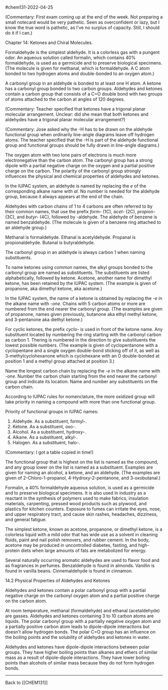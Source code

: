 #chem131-2022-04-25

(Commentary:  First exam coming up at the end of the week.  Not preparing a small notecard would be very pathetic.  Seen as overconfident or lazy, but I know the true word is pathetic, as I've no surplus of capacity.  Still, I should do it if I can.)

Chapter 14:  Ketones and Chiral Molecules.

Formaldehyde is the simplest aldehyde.  It is a colorless gas with a pungent odor.  An aqueous solution called formalin, which contains 40% formaldehyde, is used as a germicide and to preserve biological specimens. (The molecule is given for methanal, which is formaldehyde.  A C atom bonded to two hydrogen atoms and double-bonded to an oxygen atom.)

A carbonyl group in an aldehyde is bonded to at least one H atom.  A ketone has a carbonyl group bonded to two carbon groups.  Aldehydes and ketones contain a carbon group that consists of a C=O double bond with two groups of atoms attached to the carbon at angles of 120 degrees.

(Commentary:  Teacher specified that ketones have a trigonal planar molecular arrangement.  Unclear: did she mean that both ketones and aldehydes have a trigonal planar molecular arrangement?)

(Commentary:  Jose asked why the -H has to be drawn on the aldehyde functional group when ordinarily line-angle diagrams leave off hydrogen atoms.  The teacher specified that the -H is part of the aldehyde functional group and functional groups should be fully drawn in line-angle diagrams.)

The oxygen atom with two lone pairs of electrons is much more electronegative than the carbon atom.  The carbonyl group has a strong dipole with a partial negative charge on the oxygen and a partial positive charge on the carbon.  The polarity of the carbonyl group strongly influences the physical and chemical properties of aldehydes and ketones.

In the IUPAC system, an aldehyde is named by replacing the *e* of the corresponding alkane name with *al*.  No number is needed for the aldehyde group, because it always appears at the end of the chain.

Aldehydes with carbon chains of 1 to 4 carbons are often referred to by their common names, that use the prefix *form-* (1C), *acet-* (2C), *propion-* (3C), and *butyr-* (4C), followed by -aldehyde.  The aldehyde of benzene is named benzaldehyde.  (The molecule is given of a benzene ring attached to an aldehyde group.)

Methanal is formaldehyde.  Ethanal is acetyldehyde.  Propanal is propionaldehyde.  Butanal is butyraldehyde.

The carbonyl group in an aldehyde is always carbon 1 when naming substituents.

To name ketones using common names, the alkyl groups bonded to the carbonyl group are named as substituents.  The substituents are listed alphabetically, followed by ketone.  Acetone, another name for dimethyl ketone, has been retained by the IUPAC system.  (The example is given of propanone, aka dimethyl ketone, aka acetone.)

In the IUPAC system, the name of a ketone is obtained by replacing the *-e* in the alkane name with *-one*.  Chains with 5 carbon atoms or more are numbered from the end nearer the carbonyl group.  (The examples are given of propanone, names given previously, butanone aka ethyl methyl ketone, and 3-pentanone aka diethyl ketone.)

For cyclic ketones, the prefix *cyclo-* is used in front of the ketone name.  Any substituent located by numbering the ring starting with the carbonyl carbon as carbon 1.  Thering is numbered in the direction to give substituents the lowest possible numbers.  (The example is given of cyclopentanone with a cyclopentane and a single oxygen double-bond sticking off of it, as well as 3-methylcyclohexanone which is cyclohexane with an O double-bonded at position 1 and a methyl group attached at position 3.)

Name the longest carbon chain by replacing the *-e* in the alkane name with *-one*.  Number the carbon chain starting from the end nearer the carbonyl group and indicate its location.  Name and number any substituents on the carbon chain.

According to IUPAC rules for nomenclature, the more oxidized group will take priority in naming a compound with more than one functional group.

Priority of functional groups in IUPAC names:
1. Aldehyde.  As a substituent, formyl-.
2. Ketone.  As a substituent, oxo-.
3. Alcohol.  As a substituent, hydroxy-.
4. Alkane.  As a substituent, alkyl-.
5. Halogen.  As a substituent, halo-.

(Commentary:  I got a table copied in time!)

The functional group that is highest on the list is named as the compound, and any group lower on the list is named as a substituent.  Examples are given for naming an alcohol, a ketone, and an aldehyde.  (The examples are given of 2-Chloro-1-propanol, 4-Hydroxy-2-pentanone, and 3-oxobutanal.)

Formalin, a 40% formaldehyde aqueous solution, is used as a germicide and to preserve biological specimens.  It is also used in industry as a reactant in the synthesis of polymers used to make fabrics, insulation materials, carpenting, pressed wood products such as plywood, and plastics for kitchen counters.  Exposure to fumes can irritate the eyes, nose, and upper respiratory tract, and cause skin rashes, headaches, dizziness, and general fatigue.

The simplest ketone, known as acetone, propanone, or dimethyl ketone, is a colorless liquid with a mild odor that has wide use as a solvent in cleaning fluids, paint and nail polish removers, and rubber cement.  In the body, acetone may be produced in uncontrolled diabetes, fasting, and high-protein diets when large amounts of fats are metabolized for energy.

Several naturally occurring aromatic aldehydes are used to flavor food and as fragrances in perfumes.  Benzaldehyde is found in almonds.  Vanillin is found in vanilla beans.  Cinnemaldehyde is found in cinnamon.

14.2 Physical Properties of Aldehydes and Ketones

Aldehydes and ketones contain a polar carbonyl group with a partial negative charge on the carbonyl oxygen atom and a partial positive charge on the carbon atom.

At room temperature, methanal (formaldehyde) and ethanal (acetaldehyde) are gasses.  Aldehydes and ketones containing 3 to 10 carbon atoms are liquids.  The polar carbonyl group with a partially negative oxygen atom and a partially positive carbon atom leads to dipole-dipole interactions but doesn't allow hydrogen bonds.  The polar C=O group has an influence on the boiling points and the solubility of aldehydes and ketones in water.

Aldehydes and ketones have dipole-dipole interactions between polar groups.  They have higher boiling points than alkanes and ethers of similar mass as a result of dipole-dipole interactions.  They have lower boiling points than alcohols of similar mass because they do not form hydrogen bonds.

---
Back to [[CHEM131]]